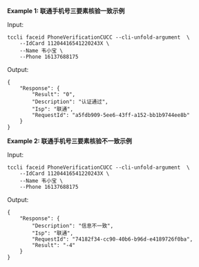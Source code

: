 **Example 1: 联通手机号三要素核验一致示例**



Input: 

```
tccli faceid PhoneVerificationCUCC --cli-unfold-argument  \
    --IdCard 11204416541220243X \
    --Name 韦小宝 \
    --Phone 16137688175
```

Output: 
```
{
    "Response": {
        "Result": "0",
        "Description": "认证通过",
        "Isp": "联通",
        "RequestId": "a5fdb909-5ee6-43ff-a152-bb1b9744ee8b"
    }
}
```

**Example 2: 联通手机号三要素核验不一致示例**



Input: 

```
tccli faceid PhoneVerificationCUCC --cli-unfold-argument  \
    --IdCard 11204416541220243X \
    --Name 韦小宝 \
    --Phone 16137688175
```

Output: 
```
{
    "Response": {
        "Description": "信息不一致",
        "Isp": "联通",
        "RequestId": "74182f34-cc90-40b6-b96d-e4189726f0ba",
        "Result": "-4"
    }
}
```

